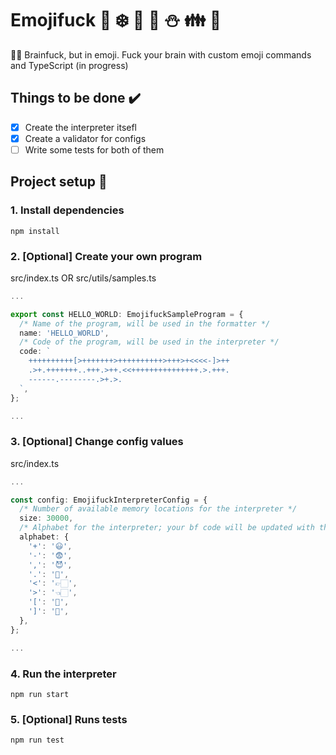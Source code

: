# Emojifuck 🎅 ❄️ 🎁 🦌 ⛄ 👪 🎄
🧠🤬 Brainfuck, but in emoji. Fuck your brain with custom emoji commands and TypeScript (in progress)

## Things to be done ✔️
- [x] Create the interpreter itsefl
- [x] Create a validator for configs
- [ ] Write some tests for both of them

## Project setup 🔧
### 1. Install dependencies

```
npm install
```

### 2. [Optional] Create your own program
src/index.ts OR src/utils/samples.ts

```typescript
...

export const HELLO_WORLD: EmojifuckSampleProgram = {
  /* Name of the program, will be used in the formatter */
  name: 'HELLO_WORLD',
  /* Code of the program, will be used in the interpreter */
  code: `
    ++++++++++[>+++++++>++++++++++>+++>+<<<<-]>++
    .>+.+++++++..+++.>++.<<+++++++++++++++.>.+++.
    ------.--------.>+.>.
  `,
};

...
```

### 3. [Optional] Change config values
src/index.ts

```typescript
...

const config: EmojifuckInterpreterConfig = {
  /* Number of available memory locations for the interpreter */
  size: 30000,
  /* Alphabet for the interpreter; your bf code will be updated with these symbols */ 
  alphabet: { 
    '+': '😃',
    '-': '😨',
    ',': '😈',
    '.': '👿',
    '<': '👉🏻',
    '>': '👈🏻',
    '[': '💃',
    ']': '🕺',
  },
};

...
```

### 4. Run the interpreter

```
npm run start
```

### 5. [Optional] Runs tests

```
npm run test
```
